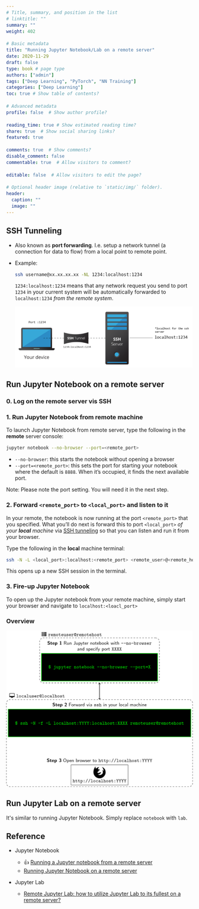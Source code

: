 ```yaml
---
# Title, summary, and position in the list
# linktitle: ""
summary: ""
weight: 402

# Basic metadata
title: "Running Jupyter Notebook/Lab on a remote server"
date: 2020-11-29
draft: false
type: book # page type
authors: ["admin"]
tags: ["Deep Learning", "PyTorch", "NN Training"]
categories: ["Deep Learning"]
toc: true # Show table of contents?

# Advanced metadata
profile: false  # Show author profile?

reading_time: true # Show estimated reading time?
share: true  # Show social sharing links?
featured: true

comments: true  # Show comments?
disable_comment: false
commentable: true  # Allow visitors to comment?  

editable: false  # Allow visitors to edit the page?  

# Optional header image (relative to `static/img/` folder).
header:
  caption: ""
  image: ""
---
```


## **SSH Tunneling**

- Also known as **port forwarding**. I.e. setup a network tunnel (a connection for data to flow) from a local point to remote point.

- Example:

  ```bash
  ssh username@xx.xx.xx.xx -NL 1234:localhost:1234
  ```

  `1234:localhost:1234` means that any network request you send to port `1234` in your current system will be automatically forwarded to `localhost:1234` *from the remote system*.

  ![1*uGLPZIeLPkvvaRkVG1-tkw](https://raw.githubusercontent.com/EckoTan0804/upic-repo/master/uPic/1*uGLPZIeLPkvvaRkVG1-tkw.png)

## Run Jupyter Notebook on a remote server

### 0. Log on the remote server vis SSH

### 1. Run Jupyter Notebook from remote machine

To launch Jupyter Notebook from remote server, type the following in the **remote** server console:

```bash
jupyter notebook --no-browser --port=<remote_port>
```

- `--no-browser`: this starts the notebook without opening a browser
- `--port=<remote_port>`: this sets the port for starting your notebook where the default is `8888`. When it’s occupied, it finds the next available port.

Note: Please note the port setting. You will need it in the next step.

### 2. Forward `<remote_port>` to `<local_port>` and listen to it

In your remote, the notebook is now running at the port ``<remote_port>`` that you specified. What you’ll do next is forward this to port `<local_port>` *of your **local** machine* via [SSH tunneling](#ssh-tunnel) so that you can listen and run it from your browser.

Type the following in the **local** machine terminal:

```bash
ssh -N -L <local_port>:localhost:<remote_port> <remote_user>@<remote_host>
```

This opens up a new SSH session in the terminal.

### 3. Fire-up Jupyter Notebook

To open up the Jupyter notebook from your remote machine, simply start your browser and navigate to `localhost:<loacl_port>`

### Overview

<img src="https://raw.githubusercontent.com/EckoTan0804/upic-repo/master/uPic/jupyternotebook.png" alt="overview" style="zoom: 50%;" />



## Run Jupyter Lab on a remote server

It's similar to running Jupyter Notebook. Simply replace `notebook` with `lab`.

## Reference

- Jupyter Notebook
  - :thumbsup: [Running a Jupyter notebook from a remote server](https://ljvmiranda921.github.io/notebook/2018/01/31/running-a-jupyter-notebook/)
  - [Running Jupyter Notebook on a remote server](https://docs.anaconda.com/anaconda/user-guide/tasks/remote-jupyter-notebook/)

- Jupyter Lab
  - [Remote Jupyter Lab: how to utilize Jupyter Lab to its fullest on a remote server?](https://medium.com/spencerweekly/remote-jupyter-lab-how-to-utilize-jupyter-lab-to-its-fullest-on-a-remote-server-2a359159d2f6)

